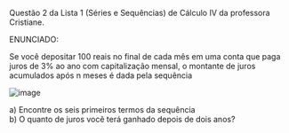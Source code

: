 Questão 2 da Lista 1 (Séries e Sequências) de Cálculo IV da professora Cristiane.

ENUNCIADO:

Se você depositar 100 reais no final de cada mês em uma conta que paga juros de 3% ao ano com capitalização mensal, o montante de juros acumulados após n meses é dada pela sequência

![image](https://user-images.githubusercontent.com/25599308/236597766-096c89ab-e7a5-4313-8b7f-b39bbcde4714.png)

a) Encontre os seis primeiros termos da sequência<br>
b) O quanto de juros você terá ganhado depois de dois anos?

